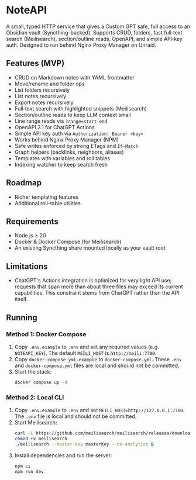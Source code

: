 # NoteAPI


A small, typed HTTP service that gives a Custom GPT safe, full access to an Obsidian vault (Syncthing-backed). Supports CRUD, folders, fast full‑text search (Meilisearch), section/outline reads, OpenAPI, and simple API‑key auth. Designed to run behind Nginx Proxy Manager on Unraid.


## Features (MVP)
- CRUD on Markdown notes with YAML frontmatter
- Move/rename and folder ops
- List folders recursively
- List notes recursively
- Export notes recursively
- Full‑text search with highlighted snippets (Meilisearch)
- Section/outline reads to keep LLM context small
- Line range reads via `?range=start-end`
- OpenAPI 3.1 for ChatGPT Actions
- Simple API key auth via `Authorization: Bearer <key>`
- Works behind Nginx Proxy Manager (NPM)
- Safe writes enforced by strong ETags and `If-Match`
- Graph helpers (backlinks, neighbors, aliases)
- Templates with variables and roll tables
- Indexing watcher to keep search fresh


## Roadmap
- Richer templating features
- Additional roll-table utilities


## Requirements
- Node.js ≥ 20
- Docker & Docker Compose (for Meilisearch)
- An existing Syncthing share mounted locally as your vault root

## Limitations
- ChatGPT's Actions integration is optimized for very light API use; requests that span more than about three files may exceed its current capabilities. This constraint stems from ChatGPT rather than the API itself.

## Running

### Method 1: Docker Compose
1. Copy `.env.example` to `.env` and set any required values (e.g. `NOTEAPI_KEY`). The default `MEILI_HOST` is `http://meili:7700`.
2. Copy `docker-compose.yml.example` to `docker-compose.yml`.
   These `.env` and `docker-compose.yml` files are local and should not be committed.
3. Start the stack:
   ```sh
   docker compose up -d
   ```

### Method 2: Local CLI
1. Copy `.env.example` to `.env` and set `MEILI_HOST=http://127.0.0.1:7700`.
   The `.env` file is local and should not be committed.
2. Start Meilisearch:
   ```sh
   curl -L https://github.com/meilisearch/meilisearch/releases/download/v1.18.0/meilisearch-linux-amd64 -o meilisearch
   chmod +x meilisearch
   ./meilisearch --master-key masterKey --no-analytics &
   ```
3. Install dependencies and run the server:
   ```sh
   npm ci
   npm run dev
   ```
